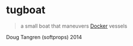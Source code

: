 # tugboat

> a small boat that maneuvers [Docker](http://www.docker.com/) vessels

Doug Tangren (softprops) 2014
